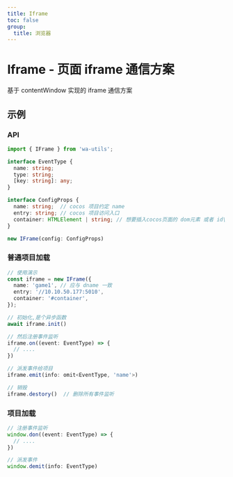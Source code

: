 ```yaml
---
title: Iframe
toc: false
group:
  title: 浏览器
---
```


# Iframe - 页面 iframe 通信方案

基于 contentWindow 实现的 iframe 通信方案

## 示例

### API

```typescript
import { IFrame } from 'wa-utils';

interface EventType {
  name: string;
  type: string;
  [key: string]: any;
}

interface ConfigProps {
  name: string;  // cocos 项目约定 name
  entry: string; // cocos 项目访问入口
  container: HTMLElement | string; // 想要插入cocos页面的 dom元素 或者 id\类
}

new IFrame(config: ConfigProps)
```

### 普通项目加载

```typescript
// 使用演示
const iframe = new IFrame({
  name: 'game1', // 应与 dname 一致
  entry: '//10.10.50.177:5010',
  container: '#container',
});

// 初始化,是个异步函数
await iframe.init()

// 然后注册事件监听
iframe.on((event: EventType) => {
  // ....
})

// 派发事件给项目
iframe.emit(info: omit<EventType, 'name'>)

// 销毁
iframe.destory()  // 删除所有事件监听
```

### 项目加载

```typescript
// 注册事件监听
window.don((event: EventType) => {
  // ....
})

// 派发事件
window.demit(info: EventType)
```
